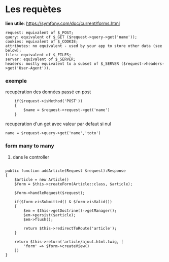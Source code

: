 # Les requètes

**lien utile**: https://symfony.com/doc/current/forms.html


```
request: equivalent of $_POST;
query: equivalent of $_GET ($request->query->get('name'));
cookies: equivalent of $_COOKIE;
attributes: no equivalent - used by your app to store other data (see below);
files: equivalent of $_FILES;
server: equivalent of $_SERVER;
headers: mostly equivalent to a subset of $_SERVER ($request->headers->get('User-Agent')).
```

### exemple 
recupération des données passé en post
```
    if($request->isMethod('POST'))
    {
        $name = $request->request->get('name')
    }
```

recuperation d'un get avec valeur par defaut si nul

``name = $request->query->get('name','toto')``


### form many to many
1. dans le controller 
```

public function addArticle(Request $request):Response
{
    $article = new Article()
    $form = $this->createForm(Article::class, $article);

    $form->handleRequest($request);

    if($form->isSubmitted() & $form->isValid())
    {
        $em = $this->getDoctrine()->getManager();
        $em->persist($article);
        $em->flush();

        return $this->redirectToRoute('article');
    }

    return $this->return('article/ajout.html.twig, [
        'form' => $form->createView()
    ])
}


```